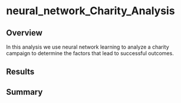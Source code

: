 # neural_network_Charity_Analysis

## Overview
In this analysis we use neural network learning to analyze a charity campaign to determine the factors that lead to successful outcomes.

## Results

## Summary
